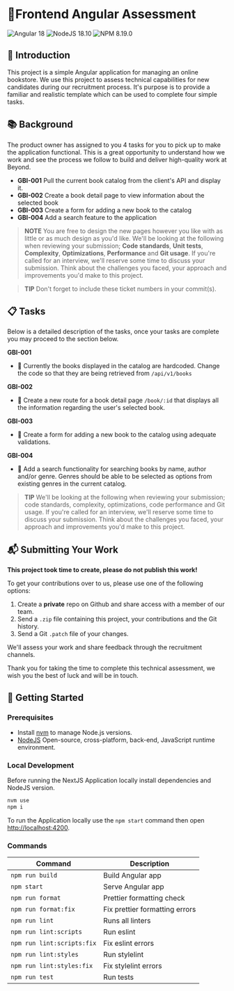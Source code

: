 # 🔮Frontend Angular Assessment

![Angular 18](https://img.shields.io/badge/Angular-15.2+-EC1C24?style=flat-square&logo=angular&logoColor=EC1C24)
![NodeJS 18.10](https://img.shields.io/badge/NodeJS-18.10+-green?style=flat-square)
![NPM 8.19.0](https://img.shields.io/badge/NPM-8.19.0+-red?style=flat-square)

## 📢 Introduction

This project is a simple Angular application for managing an online bookstore. We use
this project to assess technical capabilities for new candidates during our
recruitment process. It's purpose is to provide a familiar and realistic
template which can be used to complete four simple tasks.

## 📚 Background

The product owner has assigned to you 4 tasks for you to pick up to make the
application functional. This is a great opportunity to understand how we work
and see the process we follow to build and deliver high-quality work at Beyond.

- **GBI-001** Pull the current book catalog from the client's API and display it.
- **GBI-002** Create a book detail page to view information about the selected book
- **GBI-003** Create a form for adding a new book to the catalog
- **GBI-004** Add a search feature to the application

> **NOTE** You are free to design the new pages however you like with as little or
> as much design as you'd like. We'll be looking at the following when reviewing
> your submission; **Code standards**, **Unit tests**, **Complexity**, **Optimizations**,
> **Performance** and **Git usage**. If you're called for an interview, we'll reserve
> some time to discuss your submission. Think about the challenges you faced,
> your approach and improvements you'd make to this project.

> **TIP** Don't forget to include these ticket numbers in your commit(s).

## 📋 Tasks

Below is a detailed description of the tasks, once your tasks are complete you
may proceed to the section below.

**GBI-001**

- 🔲 Currently the books displayed in the catalog are hardcoded. Change the code
  so that they are being retrieved from `/api/v1/books`

**GBI-002**

- 🔲 Create a new route for a book detail page `/book/:id` that displays all the
  information regarding the user's selected book.

**GBI-003**

- 🔲 Create a form for adding a new book to the catalog using adequate
  validations.

**GBI-004**

- 🔲 Add a search functionality for searching books by name, author and/or genre.
  Genres should be able to be selected as options from existing genres in the
  current catalog.

> **TIP** We'll be looking at the following when reviewing your submission;
> code standards, complexity, optimizations, code performance and Git usage. If
> you're called for an interview, we'll reserve some time to discuss your
> submission. Think about the challenges you faced, your approach and
> improvements you'd make to this project.

## 📬 Submitting Your Work

**This project took time to create, please do not publish this work!**

To get your contributions over to us, please use one of the following options:

1. Create a **private** repo on Github and share access with a member of our
   team.
2. Send a `.zip` file containing this project, your contributions and the Git
   history.
3. Send a Git `.patch` file of your changes.

We'll assess your work and share feedback through the recruitment channels.

Thank you for taking the time to complete this technical assessment, we wish
you the best of luck and will be in touch.

## 🧭 Getting Started

### Prerequisites

- Install [nvm][nvm] to manage Node.js versions.
- [NodeJS] Open-source, cross-platform, back-end, JavaScript runtime environment.

[nvm]: https://github.com/nvm-sh/nvm
[nodejs]: https://nodejs.org/en/about/

### Local Development

Before running the NextJS Application locally install dependencies and NodeJS version.

```bash
nvm use
npm i
```

To run the Application locally use the `npm start` command then open [http://localhost:4200](http://localhost:4200).

### Commands

| Command                     | Description                                |
| --------------------------- | ------------------------------------------ |
| `npm run build`             | Build Angular app                          |
| `npm start`                 | Serve Angular app                          |
| `npm run format`            | Prettier formatting check                  |
| `npm run format:fix`        | Fix prettier formatting errors             |
| `npm run lint`              | Runs all linters                           |
| `npm run lint:scripts`      | Run eslint                                 |
| `npm run lint:scripts:fix`  | Fix eslint errors                          |
| `npm run lint:styles`       | Run stylelint                              |
| `npm run lint:styles:fix`   | Fix stylelint errors                       |
| `npm run test`              | Run tests                                  |

